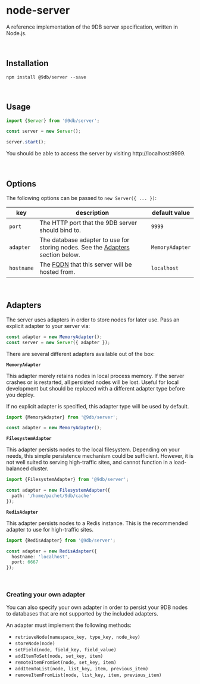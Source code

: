 # node-server

A reference implementation of the 9DB server specification, written in Node.js.

<br>

## Installation

```
npm install @9db/server --save
```

<br>

## Usage

```js
import {Server} from '@9db/server';

const server = new Server();

server.start();
```

You should be able to access the server by visiting http://localhost:9999.

<br>

## Options

The following options can be passed to `new Server({ ... })`:

key        | description                                                                                 | default value
---------- | ------------------------------------------------------------------------------------------- | -------------
`port`     | The HTTP port that the 9DB server should bind to.                                           | `9999`
`adapter`  | The database adapter to use for storing nodes. See the [Adapters](#adapters) section below. | `MemoryAdapter`
`hostname` | The [FQDN](https://en.wikipedia.org/wiki/Fully_qualified_domain_name) that this server will be hosted from.                                              | `localhost`

<br>

## Adapters

The server uses adapters in order to store nodes for later use. Pass an explicit
adapter to your server via:

```ts
const adapter = new MemoryAdapter();
const server = new Server({ adapter });
```

There are several different adapters available out of the box:

**`MemoryAdapter`**

This adapter merely retains nodes in local process memory. If the server crashes
or is restarted, all persisted nodes will be lost. Useful for local development
but should be replaced with a different adapter type before you deploy.

If no explicit adapter is specified, this adapter type will be used by default.

```ts
import {MemoryAdapter} from '@9db/server';

const adapter = new MemoryAdapter();
```

**`FilesystemAdapter`**

This adapter persists nodes to the local filesystem. Depending on your needs,
this simple persistence mechanism could be sufficient. However, it is not well
suited to serving high-traffic sites, and cannot function in a load-balanced
cluster.

```ts
import {FilesystemAdapter} from '@9db/server';

const adapter = new FilesystemAdapter({
  path: '/home/pachet/9db/cache'
});
```

**`RedisAdapter`**

This adapter persists nodes to a Redis instance. This is the recommended adapter
to use for high-traffic sites.

```ts
import {RedisAdapter} from '@9db/server';

const adapter = new RedisAdapter({
  hostname: 'localhost',
  port: 6667
});
```

<br>

### Creating your own adapter

You can also specify your own adapter in order to persist your 9DB nodes to
databases that are not supported by the included adapters.

An adapter must implement the following methods:

- `retrieveNode(namespace_key, type_key, node_key)`
- `storeNode(node)`
- `setField(node, field_key, field_value)`
- `addItemToSet(node, set_key, item)`
- `remoteItemFromSet(node, set_key, item)`
- `addItemToList(node, list_key, item, previous_item)`
- `removeItemFromList(node, list_key, item, previous_item)`
